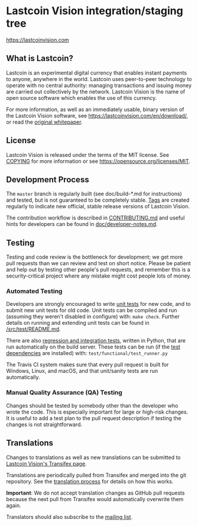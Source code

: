 Lastcoin Vision integration/staging tree
=====================================

https://lastcoinvision.com

What is Lastcoin?
----------------

Lastcoin is an experimental digital currency that enables instant payments to
anyone, anywhere in the world. Lastcoin uses peer-to-peer technology to operate
with no central authority: managing transactions and issuing money are carried
out collectively by the network. Lastcoin Vision is the name of open source
software which enables the use of this currency.

For more information, as well as an immediately usable, binary version of
the Lastcoin Vision software, see https://lastcoinvision.com/en/download/, or read the
[original whitepaper](https://lastcoinvision.com/lastcoin.pdf).

License
-------

Lastcoin Vision is released under the terms of the MIT license. See [COPYING](COPYING) for more
information or see https://opensource.org/licenses/MIT.

Development Process
-------------------

The `master` branch is regularly built (see doc/build-*.md for instructions) and tested, but is not guaranteed to be
completely stable. [Tags](https://github.com/lastcoin/lastcoin/tags) are created
regularly to indicate new official, stable release versions of Lastcoin Vision.

The contribution workflow is described in [CONTRIBUTING.md](CONTRIBUTING.md)
and useful hints for developers can be found in [doc/developer-notes.md](doc/developer-notes.md).

Testing
-------

Testing and code review is the bottleneck for development; we get more pull
requests than we can review and test on short notice. Please be patient and help out by testing
other people's pull requests, and remember this is a security-critical project where any mistake might cost people
lots of money.

### Automated Testing

Developers are strongly encouraged to write [unit tests](src/test/README.md) for new code, and to
submit new unit tests for old code. Unit tests can be compiled and run
(assuming they weren't disabled in configure) with: `make check`. Further details on running
and extending unit tests can be found in [/src/test/README.md](/src/test/README.md).

There are also [regression and integration tests](/test), written
in Python, that are run automatically on the build server.
These tests can be run (if the [test dependencies](/test) are installed) with: `test/functional/test_runner.py`

The Travis CI system makes sure that every pull request is built for Windows, Linux, and macOS, and that unit/sanity tests are run automatically.

### Manual Quality Assurance (QA) Testing

Changes should be tested by somebody other than the developer who wrote the
code. This is especially important for large or high-risk changes. It is useful
to add a test plan to the pull request description if testing the changes is
not straightforward.

Translations
------------

Changes to translations as well as new translations can be submitted to
[Lastcoin Vision's Transifex page](https://www.transifex.com/lastcoin/lastcoin/).

Translations are periodically pulled from Transifex and merged into the git repository. See the
[translation process](doc/translation_process.md) for details on how this works.

**Important**: We do not accept translation changes as GitHub pull requests because the next
pull from Transifex would automatically overwrite them again.


Translators should also subscribe to the [mailing list](https://groups.google.com/forum/#!forum/lastcoin-translators).
